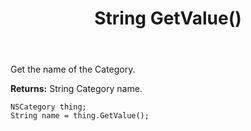 ﻿---
uid: crmscript_ref_NSCategory_GetValue
title: String GetValue()
intellisense: NSCategory.GetValue
keywords: NSCategory, GetValue
so.topic: reference
---

Get the name of the Category.

**Returns:** String Category name.

```crmscript
NSCategory thing;
String name = thing.GetValue();
```

